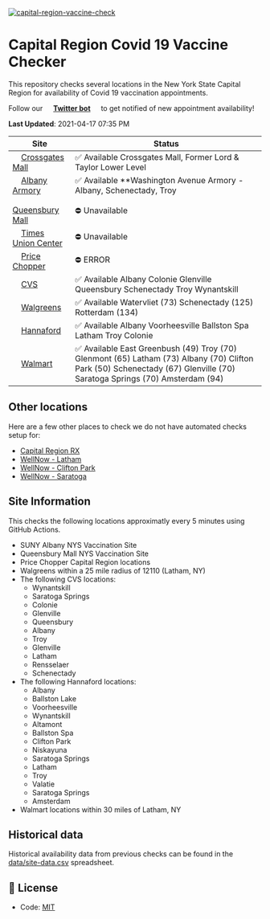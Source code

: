[![capital-region-vaccine-check](https://github.com/CapitalRegionVaccine/CapitalRegionVaccine/actions/workflows/sites-check.yml/badge.svg)](https://github.com/CapitalRegionVaccine/CapitalRegionVaccine/actions/workflows/sites-check.yml)

# Capital Region Covid 19 Vaccine Checker

This repository checks several locations in the New York State Capital Region for availability of Covid 19 vaccination appointments.

Follow our <img alt="" src="https://favicons.githubusercontent.com/www.twitter.com" height="13"> **[Twitter bot](https://twitter.com/RegionVaccine)** <img alt="" src="https://favicons.githubusercontent.com/www.twitter.com" height="13"> to get notified of new appointment availability!

<!--start: status pages-->
**Last Updated**: 2021-04-17 07:35 PM

| Site                | Status         |
| ------------------- | -------------- |
| <img alt="" src="https://favicons.githubusercontent.com/am-i-eligible.covid19vaccine.health.ny.gov" height="13"> [Crossgates Mall](https://am-i-eligible.covid19vaccine.health.ny.gov/)      | :white_check_mark: Available Crossgates Mall, Former Lord & Taylor Lower Level       |
| <img alt="" src="https://favicons.githubusercontent.com/am-i-eligible.covid19vaccine.health.ny.gov" height="13"> [Albany Armory](https://am-i-eligible.covid19vaccine.health.ny.gov/)    | :white_check_mark: Available **Washington Avenue Armory - Albany, Schenectady, Troy        |
| <img alt="" src="https://favicons.githubusercontent.com/am-i-eligible.covid19vaccine.health.ny.gov" height="13"> [Queensbury Mall](https://am-i-eligible.covid19vaccine.health.ny.gov/)    | :no_entry: Unavailable    |
| <img alt="" src="https://favicons.githubusercontent.com/am-i-eligible.covid19vaccine.health.ny.gov" height="13"> [Times Union Center](https://apps2.health.ny.gov/doh2/applinks/cdmspr/2/counties?DateID=BBF046E734D3128CE0530A6C7C165A0F)| :no_entry: Unavailable    |
| <img alt="" src="https://favicons.githubusercontent.com/www.pricechopper.com" height="13"> [Price Chopper](https://www.pricechopper.com/covidvaccine/new-york/)     | :no_entry: ERROR    |
| <img alt="" src="https://favicons.githubusercontent.com/www.cvs.com" height="13"> [CVS](https://www.cvs.com/immunizations/covid-19-vaccine)               | :white_check_mark: Available Albany Colonie Glenville Queensbury Schenectady Troy Wynantskill       |
| <img alt="" src="https://favicons.githubusercontent.com/www.walgreens.com" height="13"> [Walgreens](https://www.walgreens.com/findcare/vaccination/covid-19/location-screening)         | :white_check_mark: Available Watervliet (73) Schenectady (125) Rotterdam (134)       |
| <img alt="" src="https://favicons.githubusercontent.com/www.hannaford.com" height="13"> [Hannaford](https://www.hannaford.com/pharmacy/covid-19-vaccine)         | :white_check_mark: Available Albany Voorheesville Ballston Spa Latham Troy Colonie      |
| <img alt="" src="https://favicons.githubusercontent.com/www.walmart.com" height="13"> [Walmart](https://www.walmart.com/pharmacy/clinical-services/immunization/scheduled?imzType=covid&r=yes)         | :white_check_mark: Available East Greenbush (49) Troy (70) Glenmont (65) Latham (73) Albany (70) Clifton Park (50) Schenectady (67) Glenville (70) Saratoga Springs (70) Amsterdam (94)       |
<!--end: status pages-->

## Other locations

Here are a few other places to check we do not have automated checks setup for:

* [Capital Region RX](https://capitalregionalrx.com/covid-vaccine-appointment/)
* [WellNow - Latham](https://www.clockwisemd.com/hospitals/5761/appointments/schedule_visit)
* [WellNow - Clifton Park](https://www.clockwisemd.com/hospitals/4409/appointments/schedule_visit)
* [WellNow - Saratoga](https://www.clockwisemd.com/hospitals/6471/appointments/schedule_visit)

## Site Information

This checks the following locations approximatly every 5 minutes using GitHub Actions.

* SUNY Albany NYS Vaccination Site
* Queensbury Mall NYS Vaccination Site
* Price Chopper Capital Region locations
* Walgreens within a 25 mile radius of 12110 (Latham, NY)
* The following CVS locations:
  * Wynantskill
  * Saratoga Springs
  * Colonie
  * Glenville
  * Queensbury
  * Albany
  * Troy
  * Glenville
  * Latham
  * Rensselaer
  * Schenectady
* The following Hannaford locations:
  * Albany
  * Ballston Lake
  * Voorheesville
  * Wynantskill
  * Altamont
  * Ballston Spa
  * Clifton Park
  * Niskayuna
  * Saratoga Springs
  * Latham
  * Troy
  * Valatie
  * Saratoga Springs
  * Amsterdam
* Walmart locations within 30 miles of Latham, NY

## Historical data

Historical availability data from previous checks can be found in the [data/site-data.csv](data/site-data.csv) spreadsheet.

## 📄 License

- Code: [MIT](./LICENSE)
